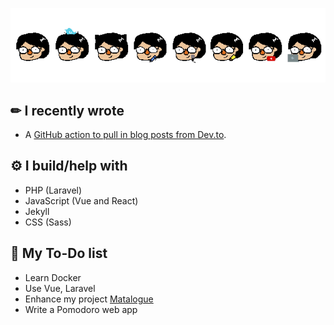 <p align="center"><img src="https://github.com/ming-yong/ming-yong/blob/master/line%20break.gif" alt="icons GIF"/></p>

## ✏ I recently wrote

- A [GitHub action to pull in blog posts from Dev.to](https://github.com/ming-yong/dev-posts-to-jekyll-monthly-action).

## ⚙ I build/help with

- PHP (Laravel)
- JavaScript (Vue and React)
- Jekyll
- CSS (Sass)
  
## 🌱 My To-Do list

- Learn Docker
- Use Vue, Laravel
- Enhance my project [Matalogue](https://github.com/ming-yong/matalogue)
- Write a Pomodoro web app
